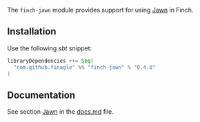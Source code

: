 The `finch-jawn` module provides support for using [Jawn](https://github.com/non/jawn) in Finch.

Installation
------------
Use the following _sbt_ snippet:

```scala
libraryDependencies ++= Seq(
  "com.github.finagle" %% "finch-jawn" % "0.4.0"
)
```

Documentation
-------------
See section [Jawn](/docs.md#jawn) in the [docs.md](/docs.md) file.
